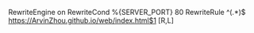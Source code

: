 
RewriteEngine on
RewriteCond %{SERVER_PORT} 80
RewriteRule ^(.*)$ https://ArvinZhou.github.io/web/index.html$1 [R,L]
